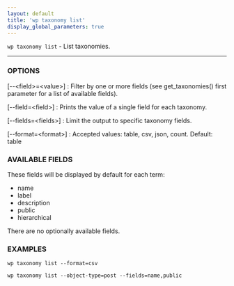 ```yaml
---
layout: default
title: 'wp taxonomy list'
display_global_parameters: true
---
```


`wp taxonomy list` - List taxonomies.

<hr />

### OPTIONS

[\--&lt;field&gt;=&lt;value&gt;]
: Filter by one or more fields (see get_taxonomies() first parameter for a list of available fields).

[\--field=&lt;field&gt;]
: Prints the value of a single field for each taxonomy.

[\--fields=&lt;fields&gt;]
: Limit the output to specific taxonomy fields.

[\--format=&lt;format&gt;]
: Accepted values: table, csv, json, count. Default: table

### AVAILABLE FIELDS

These fields will be displayed by default for each term:

* name
* label
* description
* public
* hierarchical

There are no optionally available fields.

### EXAMPLES

    wp taxonomy list --format=csv

    wp taxonomy list --object-type=post --fields=name,public



